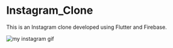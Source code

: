 # Instagram_Clone
This is an Instagram clone developed using Flutter and Firebase.

![my instagram gif](https://github.com/Priyanshu078/instagram_clone/assets/66347715/a72924d9-896f-46f2-a08b-7b5078093639)

